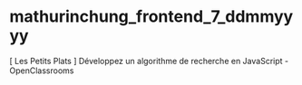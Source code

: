 # mathurinchung_frontend_7_ddmmyyyy
[ Les Petits Plats ] Développez un algorithme de recherche en JavaScript - OpenClassrooms
